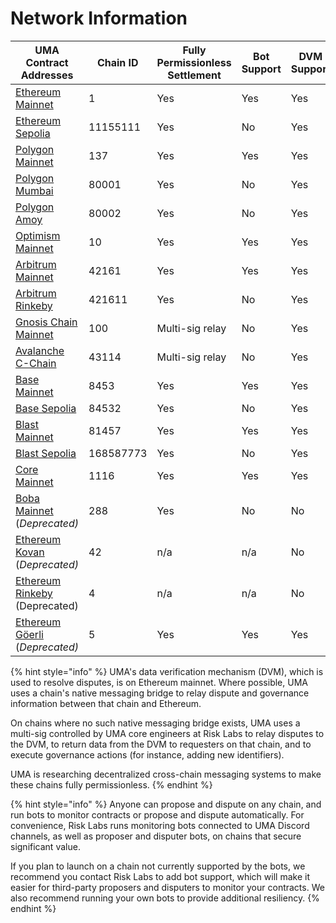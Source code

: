 # Network Information



<table><thead><tr><th width="124">UMA Contract Addresses</th><th width="113">Chain ID</th><th>Fully Permissionless Settlement</th><th>Bot Support</th><th width="96">DVM Support</th><th width="102">oSnap Support</th><th>Oracle UI</th></tr></thead><tbody><tr><td><a href="https://github.com/UMAprotocol/protocol/blob/master/packages/core/networks/1.json">Ethereum  Mainnet</a></td><td>1</td><td>Yes</td><td>Yes</td><td>Yes</td><td>Yes</td><td><a href="https://oracle.uma.xyz">Yes</a></td></tr><tr><td><a href="https://github.com/UMAprotocol/protocol/blob/master/packages/core/networks/11155111.json">Ethereum Sepolia</a></td><td>11155111</td><td>Yes</td><td>No</td><td>Yes</td><td>Yes</td><td><a href="https://testnet.oracle.uma.xyz">Yes</a></td></tr><tr><td><a href="https://github.com/UMAprotocol/protocol/blob/master/packages/core/networks/137.json">Polygon Mainnet</a></td><td>137</td><td>Yes</td><td>Yes</td><td>Yes</td><td>Yes</td><td><a href="https://oracle.uma.xyz">Yes</a></td></tr><tr><td><a href="https://github.com/UMAprotocol/protocol/blob/master/packages/core/networks/80001.json">Polygon Mumbai</a></td><td>80001</td><td>Yes</td><td>No</td><td>Yes</td><td>Yes</td><td><a href="https://testnet.oracle.uma.xyz">Yes</a></td></tr><tr><td><a href="https://github.com/UMAprotocol/protocol/blob/master/packages/core/networks/80002.json">Polygon Amoy </a></td><td>80002</td><td>Yes</td><td>No</td><td>Yes</td><td>Yes</td><td><a href="https://testnet.oracle.uma.xyz">Yes</a></td></tr><tr><td><a href="https://github.com/UMAprotocol/protocol/blob/master/packages/core/networks/10.json">Optimism Mainnet</a></td><td>10</td><td>Yes</td><td>Yes</td><td>Yes</td><td>Yes</td><td><a href="https://oracle.uma.xyz">Yes</a></td></tr><tr><td><a href="https://github.com/UMAprotocol/protocol/blob/master/packages/core/networks/42161.json">Arbitrum Mainnet</a></td><td>42161</td><td>Yes</td><td>Yes</td><td>Yes</td><td>Yes</td><td><a href="https://oracle.uma.xyz">Yes</a></td></tr><tr><td><a href="https://github.com/UMAprotocol/protocol/blob/master/packages/core/networks/421611.json">Arbitrum Rinkeby</a></td><td>421611</td><td>Yes</td><td>No</td><td>Yes</td><td>No</td><td>No</td></tr><tr><td><a href="https://github.com/UMAprotocol/protocol/blob/master/packages/core/networks/100.json">Gnosis Chain Mainnet</a></td><td>100</td><td>Multi-sig relay</td><td>No</td><td>Yes</td><td>Yes</td><td>No</td></tr><tr><td><a href="https://github.com/UMAprotocol/protocol/blob/master/packages/core/networks/43114.json">Avalanche C-Chain</a></td><td>43114</td><td>Multi-sig relay</td><td>No</td><td>Yes</td><td>No</td><td>No</td></tr><tr><td><a href="https://github.com/UMAprotocol/protocol/blob/master/packages/core/networks/8453.json">Base Mainnet</a></td><td>8453</td><td>Yes</td><td>Yes</td><td>Yes</td><td>Yes</td><td><a href="https://oracle.uma.xyz">Yes</a></td></tr><tr><td><a href="https://github.com/UMAprotocol/protocol/blob/master/packages/core/networks/84532.json">Base Sepolia</a></td><td>84532</td><td>Yes</td><td>No</td><td>Yes</td><td>No</td><td><a href="https://testnet.oracle.uma.xyz">Yes</a></td></tr><tr><td><a href="https://github.com/UMAprotocol/protocol/blob/master/packages/core/networks/81457.json">Blast Mainnet</a></td><td>81457</td><td>Yes</td><td>Yes</td><td>Yes</td><td>No</td><td><a href="https://oracle.uma.xyz">Yes</a></td></tr><tr><td><a href="https://github.com/UMAprotocol/protocol/blob/master/packages/core/networks/168587773.json">Blast Sepolia</a></td><td>168587773</td><td>Yes</td><td>No</td><td>Yes</td><td>No</td><td>No</td></tr><tr><td><a href="https://github.com/UMAprotocol/protocol/blob/master/packages/core/networks/1116.json">Core Mainnet</a></td><td>1116</td><td>Yes</td><td>Yes</td><td>Yes</td><td>Yes</td><td><a href="https://oracle.uma.xyz">Yes</a></td></tr><tr><td><a href="https://github.com/UMAprotocol/protocol/blob/master/packages/core/networks/288.json">Boba Mainnet </a>(<em>Deprecated)</em></td><td>288</td><td>Yes</td><td>No</td><td>No</td><td>No</td><td>No</td></tr><tr><td><a href="https://github.com/UMAprotocol/protocol/blob/master/packages/core/networks/42.json">Ethereum Kovan </a>(<em>Deprecated)</em></td><td>42</td><td>n/a</td><td>n/a</td><td>No</td><td>No</td><td>No</td></tr><tr><td><a href="https://github.com/UMAprotocol/protocol/blob/master/packages/core/networks/4.json">Ethereum Rinkeby </a>(Deprecated)</td><td>4</td><td>n/a</td><td>n/a</td><td>No</td><td>No</td><td>No</td></tr><tr><td><a href="https://github.com/UMAprotocol/protocol/blob/master/packages/core/networks/5.json">Ethereum Göerli </a>(<em>Deprecated)</em></td><td>5</td><td>Yes</td><td>Yes</td><td>Yes</td><td>No</td><td><a href="https://testnet.oracle.uma.xyz">Yes</a></td></tr></tbody></table>

{% hint style="info" %}
UMA's data verification mechanism (DVM), which is used to resolve disputes, is on Ethereum mainnet. Where possible, UMA uses a chain's native messaging bridge to relay dispute and governance information between that chain and Ethereum.

On chains where no such native messaging bridge exists, UMA uses a multi-sig controlled by UMA core engineers at Risk Labs to relay disputes to the DVM, to return data from the DVM to requesters on that chain, and to execute governance actions (for instance, adding new identifiers).

UMA is researching decentralized cross-chain messaging systems to make these chains fully permissionless.
{% endhint %}

{% hint style="info" %}
Anyone can propose and dispute on any chain, and run bots to monitor contracts or propose and dispute automatically. For convenience, Risk Labs runs monitoring bots connected to UMA Discord channels, as well as proposer and disputer bots, on chains that secure significant value.

If you plan to launch on a chain not currently supported by the bots, we recommend you contact Risk Labs to add bot support, which will make it easier for third-party proposers and disputers to monitor your contracts. We also recommend running your own bots to provide additional resiliency.
{% endhint %}
